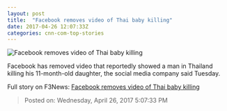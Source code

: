 ```yaml
---
layout: post
title:  "Facebook removes video of Thai baby killing"
date: 2017-04-26 12:07:33Z
categories: cnn-com-top-stories
---
```


![Facebook removes video of Thai baby killing](http://i2.cdn.cnn.com/cnnnext/dam/assets/170417095154-01-facebook-logo-restricted-super-tease.jpg)

Facebook has removed video that reportedly showed a man in Thailand killing his 11-month-old daughter, the social media company said Tuesday.


Full story on F3News: [Facebook removes video of Thai baby killing](http://www.f3nws.com/n/jSaT4D)

> Posted on: Wednesday, April 26, 2017 5:07:33 PM
